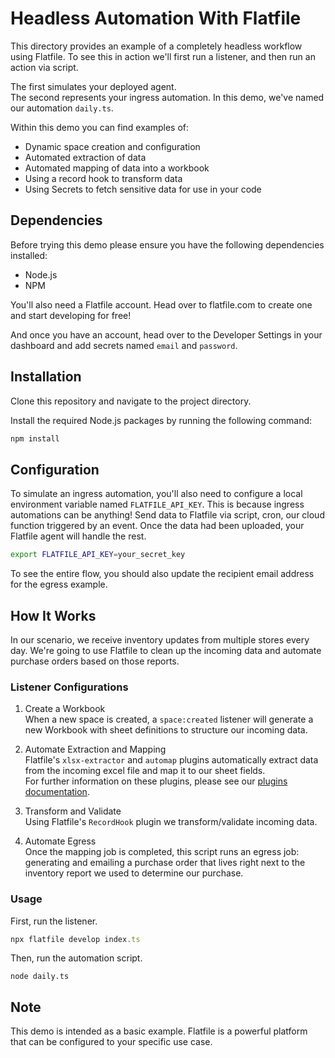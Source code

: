 # Headless Automation With Flatfile

This directory provides an example of a completely headless workflow using Flatfile. To see this in action we'll first run a listener, and then run an action via script.

The first simulates your deployed agent. \
The second represents your ingress automation. In this demo, we've named our automation `daily.ts`.

Within this demo you can find examples of:

- Dynamic space creation and configuration
- Automated extraction of data
- Automated mapping of data into a workbook
- Using a record hook to transform data
- Using Secrets to fetch sensitive data for use in your code

## Dependencies

Before trying this demo please ensure you have the following dependencies installed:

- Node.js
- NPM

You'll also need a Flatfile account. Head over to flatfile.com to create one and start developing for free!

And once you have an account, head over to the Developer Settings in your dashboard and add secrets named `email` and `password`.

## Installation

Clone this repository and navigate to the project directory.

Install the required Node.js packages by running the following command:

```bash
npm install
```

## Configuration

To simulate an ingress automation, you'll also need to configure a local environment variable named `FLATFILE_API_KEY`. This is because ingress automations can be anything! Send data to Flatfile via script, cron, our cloud function triggered by an event. Once the data had been uploaded, your Flatfile agent will handle the rest.

```bash
export FLATFILE_API_KEY=your_secret_key
```

To see the entire flow, you should also update the recipient email address for the egress example.

## How It Works

In our scenario, we receive inventory updates from multiple stores every day. We're going to use Flatfile to clean up the incoming data and automate purchase orders based on those reports.

### Listener Configurations

1. Create a Workbook \
   When a new space is created, a `space:created` listener will generate a new Workbook with sheet definitions to structure our incoming data.

2. Automate Extraction and Mapping \
   Flatfile's `xlsx-extractor` and `automap` plugins automatically extract data from the incoming excel file and map it to our sheet fields. \
   For further information on these plugins, please see our [plugins documentation](https://flatfile.com/docs/plugins/overview).

3. Transform and Validate \
   Using Flatfile's `RecordHook` plugin we transform/validate incoming data.

4. Automate Egress \
   Once the mapping job is completed, this script runs an egress job: generating and emailing a purchase order that lives right next to the inventory report we used to determine our purchase.

### Usage

First, run the listener.

```javascript
npx flatfile develop index.ts
```

Then, run the automation script.

```
node daily.ts
```

## Note

This demo is intended as a basic example. Flatfile is a powerful platform that can be configured to your specific use case.
